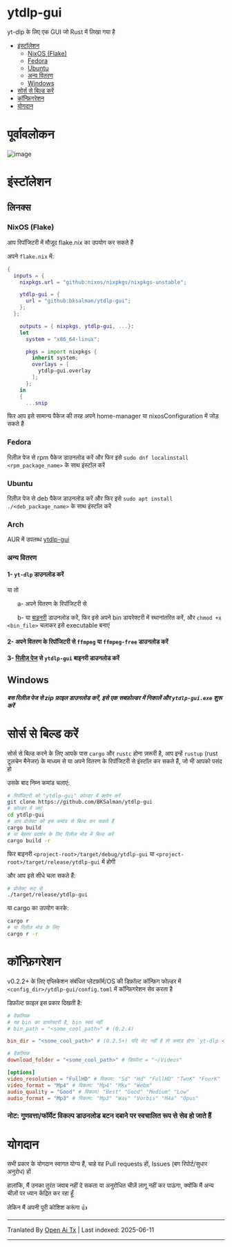 # ytdlp-gui
yt-dlp के लिए एक GUI जो Rust में लिखा गया है

- [इंस्टॉलेशन](https://github.com/BKSalman/ytdlp-gui#installation)
  - [NixOS (Flake)](https://github.com/BKSalman/ytdlp-gui#nixos-flake)
  - [Fedora](https://github.com/BKSalman/ytdlp-gui#fedora)
  - [Ubuntu](https://github.com/BKSalman/ytdlp-gui#ubuntu)
  - [अन्य वितरण](https://github.com/BKSalman/ytdlp-gui#other-distributions)
  - [Windows](https://github.com/BKSalman/ytdlp-gui#windows)
- [सोर्स से बिल्ड करें](https://github.com/BKSalman/ytdlp-gui#build-from-source)
- [कॉन्फ़िगरेशन](https://github.com/BKSalman/ytdlp-gui#configuration)
- [योगदान](https://github.com/BKSalman/ytdlp-gui#contribution)

# पूर्वावलोकन
![image](https://raw.githubusercontent.com/BKSalman/ytdlp-gui/main/assets/edeecfe8-4d5b-4f10-b5e3-35188d9a23a5)


# इंस्टॉलेशन
## लिनक्स

### NixOS (Flake)
आप रिपॉजिटरी में मौजूद flake.nix का उपयोग कर सकते हैं

अपने `flake.nix` में:
```nix
{
  inputs = {
    nixpkgs.url = "github:nixos/nixpkgs/nixpkgs-unstable";

    ytdlp-gui = {
      url = "github:bksalman/ytdlp-gui";
    };
  };

    outputs = { nixpkgs, ytdlp-gui, ...}:
    let
      system = "x86_64-linux";

      pkgs = import nixpkgs {
        inherit system;
        overlays = [
          ytdlp-gui.overlay
        ];
      };
    in
    {
      ...snip
```

फिर आप इसे सामान्य पैकेज की तरह अपने home-manager या nixosConfiguration में जोड़ सकते हैं

### Fedora
रिलीज़ पेज से rpm पैकेज डाउनलोड करें और फिर इसे ``sudo dnf localinstall <rpm_package_name>`` के साथ इंस्टॉल करें

### Ubuntu
रिलीज़ पेज से deb पैकेज डाउनलोड करें और फिर इसे ``sudo apt install ./<deb_package_name>`` के साथ इंस्टॉल करें

### Arch

AUR में उपलब्ध [ytdlp-gui](https://aur.archlinux.org/packages/ytdlp-gui)

### अन्य वितरण

#### 1- ``yt-dlp`` डाउनलोड करें
या तो

&nbsp; &nbsp; &nbsp; a- अपने वितरण के रिपॉजिटरी से

&nbsp; &nbsp; &nbsp; b- या [बाइनरी](https://github.com/yt-dlp/yt-dlp/releases/latest/download/yt-dlp) डाउनलोड करें, फिर इसे अपने bin डायरेक्टरी में स्थानांतरित करें, और `chmod +x <bin_file>` चलाकर इसे executable बनाएं

#### 2- अपने वितरण के रिपॉजिटरी से ``ffmpeg`` या ``ffmpeg-free`` डाउनलोड करें

#### 3- [रिलीज़ पेज](https://github.com/BKSalman/ytdlp-gui/releases) से ``ytdlp-gui`` बाइनरी डाउनलोड करें

## Windows
##### बस रिलीज़ पेज से zip फ़ाइल डाउनलोड करें, इसे एक सबफ़ोल्डर में निकालें और ``ytdlp-gui.exe`` शुरू करें

# सोर्स से बिल्ड करें
सोर्स से बिल्ड करने के लिए आपके पास `cargo` और `rustc` होना ज़रूरी है, आप इन्हें `rustup` (rust टूलचेन मैनेजर) के माध्यम से या अपने वितरण के रिपॉजिटरी से इंस्टॉल कर सकते हैं, जो भी आपको पसंद हो

उसके बाद निम्न कमांड चलाएं:
```bash
# रिपॉजिटरी को "ytdlp-gui" फ़ोल्डर में क्लोन करें
git clone https://github.com/BKSalman/ytdlp-gui
# फ़ोल्डर में जाएं
cd ytdlp-gui
# आप प्रोजेक्ट को इस कमांड से बिल्ड कर सकते हैं
cargo build
# या बेहतर प्रदर्शन के लिए रिलीज़ मोड में बिल्ड करें
cargo build -r
```
फिर बाइनरी `<project-root>/target/debug/ytdlp-gui` या `<project-root>/target/release/ytdlp-gui` में होगी

और आप इसे सीधे चला सकते हैं:
```bash
# प्रोजेक्ट रूट से
./target/release/ytdlp-gui
```

या cargo का उपयोग करके:
```bash
cargo r
# या रिलीज़ मोड के लिए
cargo r -r
```

# कॉन्फ़िगरेशन

v0.2.2+ के लिए एप्लिकेशन संबंधित प्लेटफ़ॉर्म/OS की डिफ़ॉल्ट कॉन्फ़िग फोल्डर में ``<config_dir>/ytdlp-gui/config.toml`` में कॉन्फ़िगरेशन सेव करता है

डिफ़ॉल्ट फ़ाइल इस प्रकार दिखती है:

```toml
# वैकल्पिक
# यह bin का डायरेक्टरी है, bin स्वयं नहीं
# bin_path = "<some_cool_path>" # (0.2.4)

bin_dir = "<some_cool_path>" # (0.2.5+) यदि सेट नहीं है तो कमांड होगा `yt-dlp <app_args>`

# वैकल्पिक
download_folder = "<some_cool_path>" # डिफ़ॉल्ट = "~/Videos"

[options]
video_resolution = "FullHD" # विकल्प: "Sd" "Hd" "FullHD" "TwoK" "FourK"
video_format = "Mp4" # विकल्प: "Mp4" "Mkv" "Webm"
audio_quality = "Good" # विकल्प: "Best" "Good" "Medium" "Low"
audio_format = "Mp3" # विकल्प: "Mp3" "Wav" "Vorbis" "M4a" "Opus"
```

### नोट: गुणवत्ता/फॉर्मेट विकल्प डाउनलोड बटन दबाने पर स्वचालित रूप से सेव हो जाते हैं

# योगदान
सभी प्रकार के योगदान स्वागत योग्य हैं, चाहे वह Pull requests हों, Issues (बग रिपोर्ट/सुधार अनुरोध) हों

हालांकि, मैं उनका तुरंत जवाब नहीं दे सकता या अनुरोधित चीज़ें लागू नहीं कर पाऊंगा, क्योंकि मैं अन्य चीज़ों पर ध्यान केंद्रित कर रहा हूँ

लेकिन मैं अपनी पूरी कोशिश करूंगा 👍

---

Tranlated By [Open Ai Tx](https://github.com/OpenAiTx/OpenAiTx) | Last indexed: 2025-06-11

---
